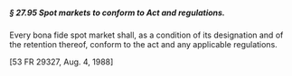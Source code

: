 ##### § 27.95 Spot markets to conform to Act and regulations. #####

Every bona fide spot market shall, as a condition of its designation and of the retention thereof, conform to the act and any applicable regulations.

[53 FR 29327, Aug. 4, 1988]